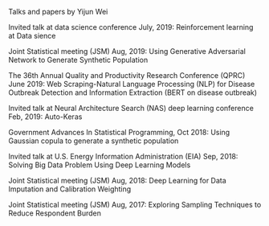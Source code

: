 Talks and papers by Yijun Wei

Invited talk at data science conference July, 2019: Reinforcement learning at Data sience

Joint Statistical meeting (JSM) Aug, 2019: Using Generative Adversarial Network to Generate Synthetic Population

The 36th Annual Quality and Productivity Research Conference (QPRC) June 2019: Web Scraping-Natural Language Processing (NLP) for Disease Outbreak Detection and Information Extraction (BERT on disease outbreak)

Invited talk at Neural Architecture Search (NAS) deep learning conference Feb, 2019: Auto-Keras

Government Advances In Statistical Programming, Oct 2018: Using Gaussian copula to generate a synthetic population

Invited talk at U.S. Energy Information Administration (EIA) Sep, 2018: Solving Big Data Problem Using Deep Learning Models

Joint Statistical meeting (JSM) Aug, 2018: Deep Learning for Data Imputation and Calibration Weighting

Joint Statistical meeting (JSM) Aug, 2017: Exploring Sampling Techniques to Reduce Respondent Burden
